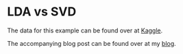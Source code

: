 # LDA vs SVD

The data for this example can be found over at [Kaggle](https://www.kaggle.com/datasets/therohk/million-headlines?resource=download).

The accompanying blog post can be found over at my [blog](www.davidweik.org/blog/lda-vs-svd-building-text-topics).